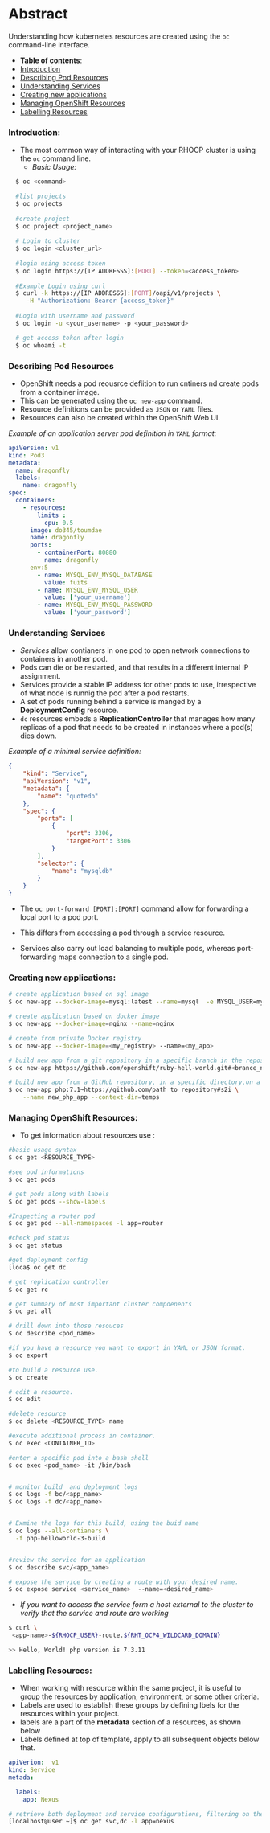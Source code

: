
# Abstract

Understanding how kubernetes resources are created using the `oc` command-line interface.


-  **Table of contents**:
  - [Introduction](#introduction)
  - [Describing Pod Resources](#describing-pod-resources)
  - [Understanding Services](#understanding-services)
  - [Creating new applications](#creating-new-applications)
  - [Managing OpenShift Resources](#managing-openshift-resources)
  - [Labelling Resources](#labelling-resources)


### **Introduction:**

- The most common way of interacting with your RHOCP cluster is using the `oc` command line.
  - *Basic Usage:*

``` bash
  $ oc <command>

  #list projects
  $ oc projects 
  
  #create project
  $ oc project <project_name>
  
  # Login to cluster
  $ oc login <cluster_url>
  
  #login using access token
  $ oc login https://[IP ADDRESSS]:[PORT] --token=<access_token>
  
  #Example Login using curl
  $ curl -k https://[IP ADDRESSS]:[PORT]/oapi/v1/projects \
     -H "Authorization: Bearer {access_token}"
  
  #Login with username and password
  $ oc login -u <your_username> -p <your_password>

  # get access token after login
  $ oc whoami -t
```

### **Describing Pod Resources**

- OpenShift needs a pod reousrce defiition to run cntiners nd create pods from a container image.
- This can be generated using the `oc new-app` command.
- Resource definitions can be provided as `JSON` or `YAML` files.
- Resources can also be created within the OpenShift Web UI.

*Example of an application server pod definition in `YAML` format:*

```yaml
apiVersion: v1
kind: Pod3
metadata:
  name: dragonfly
  labels:
    name: dragonfly
spec:
  containers:
    - resources:
        limits :
          cpu: 0.5
      image: do345/toumdae
      name: dragonfly
      ports:
        - containerPort: 80880
          name: dragonfly
      env:5
        - name: MYSQL_ENV_MYSQL_DATABASE
          value: fuits
        - name: MYSQL_ENV_MYSQL_USER
          value: ['your_username']
        - name: MYSQL_ENV_MYSQL_PASSWORD
          value: ['your_password']
```
### **Understanding Services**

- *Services* allow contianers in one pod to open network connections to containers in another pod.
- Pods can die or be restarted, and that results in a different internal IP assignment.
- Services provide a stable IP address for other pods to use, irrespective of what node is runnig the pod after a pod restarts.
- A set of pods running behind a service is manged by a **DeploymentConfig** resource.
- `dc` resources embeds a **ReplicationController** that manages how many replicas of a pod that needs to be created in instances where a pod(s) dies down.

*Example of a minimal service definition:*

```json
{
    "kind": "Service", 
    "apiVersion": "v1",
    "metadata": {
        "name": "quotedb" 
    },
    "spec": {
        "ports": [ 
            {
                "port": 3306,
                "targetPort": 3306
            }
        ],
        "selector": {
            "name": "mysqldb" 
        }
    }
}
```

- The `oc port-forward [PORT]:[PORT]` command allow for forwarding a local port to a pod port.

- This differs from accessing a pod through a service resource.
- Services also carry out load balancing to multiple pods, whereas port-forwarding maps connection to a single pod.

### Creating new applications:

```bash
# create application based on sql image
$ oc new-app --docker-image=mysql:latest --name=mysql  -e MYSQL_USER=myuser -e MYSQL_PASSWORD=password -e MYSQL_DATABASE=mydb -e MYSQL_ROOT_PASSWORD=password

# create application based on docker image
$ oc new-app --docker-image=nginx --name=nginx

# create from private Docker registry
$ oc new-app --docker-image=<my_registry> --name=<my_app>

# build new app from a git repository in a specific branch in the repository 
$ oc new-app https://github.com/openshift/ruby-hell-world.git#<brance_name> 

# build new app from a GitHub repository, in a specific directory,on a specific brance based on a PHP image.
$ oc new-app php:7.1~https://github.com/path to repository#s2i \
    --name new_php_app --context-dir=temps   
```

### Managing OpenShift Resources:
- To get information about resources use :

```bash
#basic usage syntax
$ oc get <RESOURCE_TYPE>

#see pod informations
$ oc get pods

# get pods along with labels 
$ oc get pods --show-labels

#Inspecting a router pod
$ oc get pod --all-namespaces -l app=router

#check pod status
$ oc get status

#get deployment config
[loca$ oc get dc

# get replication controller
$ oc get rc

# get summary of most important cluster compoenents
$ oc get all 

# drill down into those resouces
$ oc describe <pod_name>

#if you have a resource you want to export in YAML or JSON format.
$ oc export

#to build a resource use.
$ oc create 

# edit a resource.
$ oc edit

#delete resource
$ oc delete <RESOURCE_TYPE> name

#execute additional process in container.
$ oc exec <CONTAINER_ID>

#enter a specific pod into a bash shell
$ oc exec <pod_name> -it /bin/bash


# monitor build  and deployment logs
$ oc logs -f bc/<app_name>
$ oc logs -f dc/<app_name>


# Exmine the logs for this build, using the buid name
$ oc logs --all-contianers \
  -f php-helloworld-3-build


#review the service for an application
$ oc describe svc/<app_name>

# expose the service by creating a route with your desired name.
$ oc expose service <service_name>  --name=<desired_name>


```
  - *If you want to access the service form a host external to the cluster to verify that the service and route are working*

  ```bash
$ curl \
   <app-name>-${RHOCP_USER}-route.${RHT_OCP4_WILDCARD_DOMAIN}

>> Hello, World! php version is 7.3.11
  ```

### **Labelling Resources:**

- When working with resource within the same project, it is useful to group the resources by application, environment, or some other criteria.
- Labels are used to establish these groups by defining lbels for the resources within your project.
- labels are a part of the **metadata** section of a resources, as shown below
- Labels defined at top of template, apply to all subsequent objects below that.

```yaml
apiVerion:  v1
kind: Service
metada:

  labels:
    app: Nexus
```

```bash
# retrieve both deployment and service configurations, filtering on the app-nexus label
[localhost@user ~]$ oc get svc,dc -l app=nexus
```



